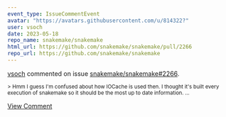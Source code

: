 ```yaml
---
event_type: IssueCommentEvent
avatar: "https://avatars.githubusercontent.com/u/814322?"
user: vsoch
date: 2023-05-18
repo_name: snakemake/snakemake
html_url: https://github.com/snakemake/snakemake/pull/2266
repo_url: https://github.com/snakemake/snakemake
---
```


<a href='https://github.com/vsoch' target='_blank'>vsoch</a> commented on issue <a href='https://github.com/snakemake/snakemake/pull/2266' target='_blank'>snakemake/snakemake#2266</a>.

<small>>  Hmm I guess I'm confused about how IOCache is used then. I thought it's built every execution of snakemake so it should be the most up to date information....</small>

<a href='https://github.com/snakemake/snakemake/pull/2266' target='_blank'>View Comment</a>
